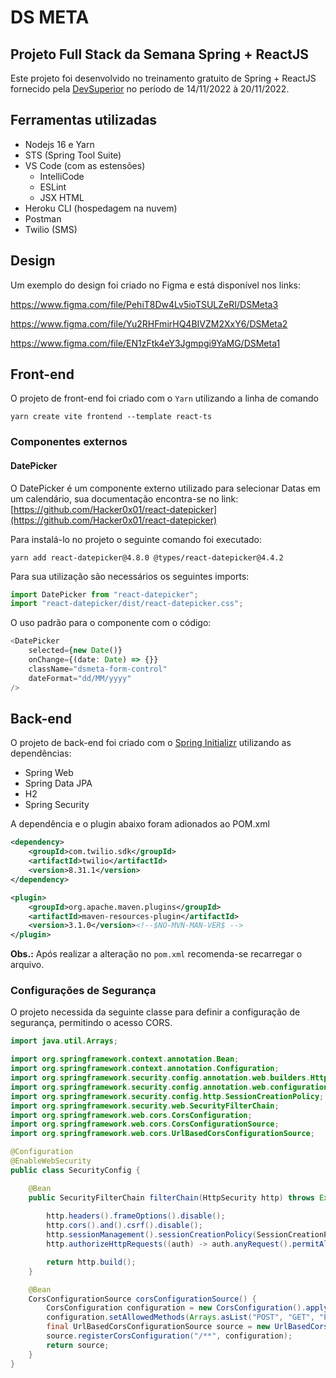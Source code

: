 # DS META

## Projeto Full Stack da Semana Spring + ReactJS

Este projeto foi desenvolvido no treinamento gratuito de Spring + ReactJS fornecido pela [DevSuperior](http://www.devsuperior.com.br) no período de 14/11/2022 à 20/11/2022.

## Ferramentas utilizadas

* Nodejs 16 e Yarn
* STS (Spring Tool Suite)
* VS Code (com as estensões)
    * IntelliCode
    * ESLint
    * JSX HTML
* Heroku CLI (hospedagem na nuvem)
* Postman
* Twilio (SMS)

## Design

Um exemplo do design foi criado no Figma e está disponível nos links:

https://www.figma.com/file/PehiT8Dw4Lv5ioTSULZeRI/DSMeta3

https://www.figma.com/file/Yu2RHFmirHQ4BIVZM2XxY6/DSMeta2

https://www.figma.com/file/EN1zFtk4eY3Jgmpgi9YaMG/DSMeta1

## Front-end

O projeto de front-end foi criado com o `Yarn` utilizando a linha de comando 

```
yarn create vite frontend --template react-ts
```

### Componentes externos

#### DatePicker

O DatePicker é um componente externo utilizado para selecionar Datas em um calendário, sua documentação encontra-se no link: [https://github.com/Hacker0x01/react-datepicker](https://github.com/Hacker0x01/react-datepicker)

Para instalá-lo no projeto o seguinte comando foi executado:

```
yarn add react-datepicker@4.8.0 @types/react-datepicker@4.4.2
```

Para sua utilização são necessários os seguintes imports:

```typescript
import DatePicker from "react-datepicker";
import "react-datepicker/dist/react-datepicker.css";
```

O uso padrão para o componente com o código:

```typescript
<DatePicker
    selected={new Date()}
    onChange={(date: Date) => {}}
    className="dsmeta-form-control"
    dateFormat="dd/MM/yyyy"
/>
```

## Back-end

O projeto de back-end foi criado com o [Spring Initializr](https://start.spring.io/) utilizando as dependências:

* Spring Web
* Spring Data JPA
* H2
* Spring Security

A dependência e o plugin abaixo foram adionados ao POM.xml

```xml
<dependency>
	<groupId>com.twilio.sdk</groupId>
	<artifactId>twilio</artifactId>
	<version>8.31.1</version>
</dependency>
```

```xml
<plugin>
	<groupId>org.apache.maven.plugins</groupId>
	<artifactId>maven-resources-plugin</artifactId>
	<version>3.1.0</version><!--$NO-MVN-MAN-VER$ -->
</plugin>
```

**Obs.:** Após realizar a alteração no `pom.xml` recomenda-se recarregar o arquivo.

### Configurações de Segurança

O projeto necessida da seguinte classe para definir a configuração de segurança, permitindo o acesso CORS.

```java
import java.util.Arrays;

import org.springframework.context.annotation.Bean;
import org.springframework.context.annotation.Configuration;
import org.springframework.security.config.annotation.web.builders.HttpSecurity;
import org.springframework.security.config.annotation.web.configuration.EnableWebSecurity;
import org.springframework.security.config.http.SessionCreationPolicy;
import org.springframework.security.web.SecurityFilterChain;
import org.springframework.web.cors.CorsConfiguration;
import org.springframework.web.cors.CorsConfigurationSource;
import org.springframework.web.cors.UrlBasedCorsConfigurationSource;

@Configuration
@EnableWebSecurity
public class SecurityConfig {

	@Bean
	public SecurityFilterChain filterChain(HttpSecurity http) throws Exception {
		
		http.headers().frameOptions().disable();
		http.cors().and().csrf().disable();
		http.sessionManagement().sessionCreationPolicy(SessionCreationPolicy.STATELESS);
		http.authorizeHttpRequests((auth) -> auth.anyRequest().permitAll());

		return http.build();
	}

	@Bean
	CorsConfigurationSource corsConfigurationSource() {
		CorsConfiguration configuration = new CorsConfiguration().applyPermitDefaultValues();
		configuration.setAllowedMethods(Arrays.asList("POST", "GET", "PUT", "DELETE", "OPTIONS"));
		final UrlBasedCorsConfigurationSource source = new UrlBasedCorsConfigurationSource();
		source.registerCorsConfiguration("/**", configuration);
		return source;
	}
}
```

